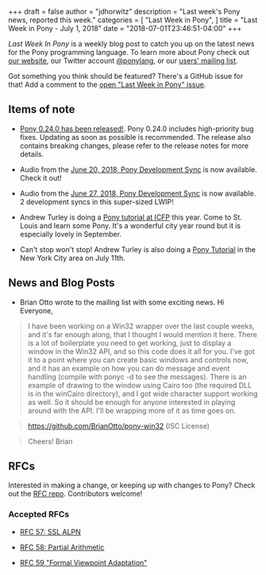 +++
draft = false
author = "jdhorwitz"
description = "Last week's Pony news, reported this week."
categories = [
    "Last Week in Pony",
]
title = "Last Week in Pony - July 1, 2018"
date = "2018-07-01T23:46:51-04:00"
+++

_Last Week In Pony_ is a weekly blog post to catch you up on the latest news for the Pony programming language. To learn more about Pony check out [our website](https://ponylang.io), our Twitter account [@ponylang](https://twitter.com/ponylang), or our [users' mailing list](https://pony.groups.io/g/user).

Got something you think should be featured? There's a GitHub issue for that! Add a comment to the [open "Last Week in Pony" issue](https://github.com/ponylang/ponylang.github.io/issues?q=is%3Aissue+is%3Aopen+label%3Alast-week-in-pony).

## Items of note

- [Pony 0.24.0 has been released!](https://www.ponylang.io/blog/2018/06/0.24.0-released/). Pony 0.24.0 includes high-priority bug fixes. Updating as soon as possible is recommended. The release also contains breaking changes, please refer to the release notes for more details.

- Audio from the [June 20, 2018, Pony Development Sync](https://pony.groups.io/g/dev/files/Pony%20Sync/2018_06_20) is now available. Check it out!

- Audio from the [June 27, 2018, Pony Development Sync](https://pony.groups.io/g/dev/files/Pony%20Sync/2018_06_27) is now available. 2 development syncs in this super-sized LWIP!

- Andrew Turley is doing a [Pony tutorial at ICFP](https://icfp18.sigplan.org/event/icfp-2018-tutorials-writing-a-chat-system-in-pony) this year. Come to St. Louis and learn some Pony. It's a wonderful city year round but it is especially lovely in September.

- Can't stop won't stop! Andrew Turley is also doing a [Pony Tutorial](https://ponylang101.splashthat.com/) in the New York City area on July 11th.

## News and Blog Posts

- Brian Otto wrote to the mailing list with some exciting news. Hi Everyone,

> I have been working on a Win32 wrapper over the last couple weeks, and it's far enough along, that I thought I would mention it here.
> There is a lot of boilerplate you need to get working, just to display a window in the Win32 API, and so this code does it all for you. I've got it to a point where you can create basic windows and controls now, and it has an example on how you can do message and event handling (compile with ponyc -d to see the messages). There is an example of drawing to the window using Cairo too (the required DLL is in the winCairo directory), and I got wide character support working as well. So it should be enough for anyone interested in playing around with the API. I'll be wrapping more of it as time goes on.

> https://github.com/BrianOtto/pony-win32 (ISC License)

> Cheers!
> Brian

## RFCs

Interested in making a change, or keeping up with changes to Pony? Check out the [RFC repo](https://github.com/ponylang/rfcs). Contributors welcome!

### Accepted RFCs

- [RFC 57: SSL ALPN](https://github.com/ponylang/rfcs/blob/master/text/0057-ssl-alpn.md)

- [RFC 58: Partial Arithmetic](https://github.com/ponylang/ponyc/issues/2814)

- [RFC 59 "Formal Viewpoint Adaptation"](https://github.com/ponylang/rfcs/blob/master/text/0059-formal-viewpoint-adaptation.md)
